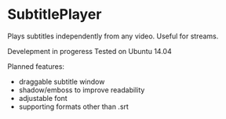SubtitlePlayer
==============

Plays subtitles independently from any video. Useful for streams.

Develepment in progeress
Tested on Ubuntu 14.04

Planned features:
- draggable subtitle window
- shadow/emboss to improve readability
- adjustable font
- supporting formats other than .srt
